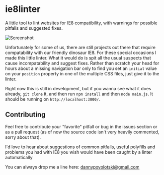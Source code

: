 # ie8linter
A little tool to lint websites for IE8 compatibility, with warnings for possible pitfalls and suggested fixes.

![Screenshot](https://raw.githubusercontent.com/israelidanny/ie8linter/master/screenshot.png)

Unfortunately for some of us, there are still projects out there that require compatability with our friendly dinosaur IE8. For these special occasions I made this little linter. What it would do is spit all the usual suspects that cause incompatability and suggest fixes. Rather than scratch your head for hours about a missing navigation bar only to find you set an `initial` value on your `position` property in one of the multiple CSS files, just give it to the linter.

Right now this is still in development, but if you wanna see what it does already, `git clone` it, and then run `npm install` and then `node main.js`. It should be running on `http://localhost:3000/`.

## Contributing
Feel free to contribute your "favorite" pitfall or bug in the issues section or as a pull request (as of now the source code isn't very heavily commented, sorry about that).

I'd love to hear about suggestions of common pitfalls, useful polyfills and problems you had with IE8 you wish would have been caught by a linter automatically

You can always drop me a line here:
dannypovolotski@gmail.com
